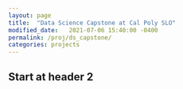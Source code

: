 ```yaml
---
layout: page
title:  "Data Science Capstone at Cal Poly SLO"
modified_date:   2021-07-06 15:40:00 -0400
permalink: /proj/ds_capstone/
categories: projects
---
```


## Start at header 2
